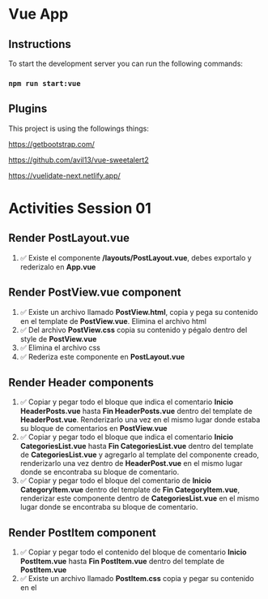 # Vue App

## Instructions

To start the development server you can run the following commands:

### `npm run start:vue`

## Plugins

This project is using the followings things:

https://getbootstrap.com/

https://github.com/avil13/vue-sweetalert2

https://vuelidate-next.netlify.app/

# Activities Session 01

## Render PostLayout.vue

1. ✅ Existe el componente **/layouts/PostLayout.vue**, debes exportalo y rederizalo en **App.vue**
   
## Render PostView.vue component

1. ✅ Existe un archivo llamado **PostView.html**, copia y pega su contenido en el template de **PostView.vue**. Elimina el archivo html
2. ✅ Del archivo **PostView.css** copia su contenido y pégalo dentro del style de **PostView.vue**
3. ✅ Elimina el archivo css
4. ✅ Rederiza este componente en **PostLayout.vue**

## Render Header components

1. ✅ Copiar y pegar todo el bloque que indica el comentario **Inicio HeaderPosts.vue** hasta **Fin HeaderPosts.vue** dentro del template de **HeaderPost.vue**. Renderizarlo una vez en el mismo lugar donde estaba su bloque de comentarios en **PostView.vue**
2. ✅ Copiar y pegar todo el bloque que indica el comentario **Inicio CategoriesList.vue** hasta **Fin CategoriesList.vue** dentro del template de **CategoriesList.vue** y agregarlo al template del componente creado, renderizarlo una vez dentro de **HeaderPost.vue** en el mismo lugar donde se encontraba su bloque de comentario.
3. ✅ Copiar y pegar todo el bloque del comentario de **Inicio CategoryItem.vue** dentro del template de **Fin CategoryItem.vue**, renderizar este componente dentro de **CategoriesList.vue** en el mismo lugar donde se encontraba su bloque de comentario.

## Render PostItem component

1. ✅ Copiar y pegar todo el contenido del bloque de comentario **Inicio PostItem.vue** hasta **Fin PostItem.vue** dentro del template de **PostItem.vue**
2. ✅ Existe un archivo llamado **PostItem.css** copia y pegar su contenido en el **<style>** del componente creado en el punto anterior.
3. ✅ Renderizarlo una vez en el mismo lugar donde se encontraba su bloque de código.

# Activities Session 02

## Add created hook

1. ✅ Añade el hook **created()** en los componentes que indica
   
## Add unmounted hook

1. ✅ Añade el hook **unmounted()** en el componente que indica
   
## Render components

1. ✅ Renderiza el componente que indica cada comentario

## Add v-for directive

1. ✅ Añade la directiva **v-for** en cada componente que indican los comentarios
2. ✅ Has uso del key

